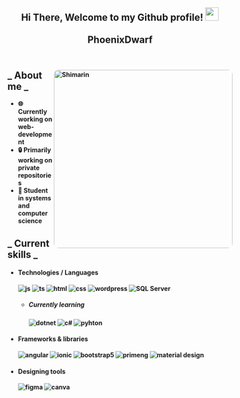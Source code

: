 <div align="center">
<h2> Hi There, Welcome to my Github profile! <img src="https://github.com/abdoachhoubi/abdoachhoubi/blob/main/gifs/Hi.gif" width="30">
  <br><br>
  <b>PhoenixDwarf<b>
  <br><br>
</h2>
</div>

<img align="right" width="400" style="padding: 0; border-radius: 10px" alt="Shimarin" src="https://i.pinimg.com/736x/2e/44/08/2e44086a15e27b0f0160dee3c09a0058.jpg"/>

<h2> _ About me _</h2>

- 🌐 Currently working on **web-development**
- 🔒 Primarily working on **private repositories**
- 📖 Student in **systems and computer** science
  
<h2> _ Current skills _ </h2>
  
- <h4> Technologies / Languages </h4>
  <img src = "https://img.shields.io/badge/JavaScript-gray?style=for-the-badge&logo=javascript&logoColor=EFD81D" alt = "js" />
  <img src = "https://img.shields.io/badge/TypeScript-007ACC?style=for-the-badge&logo=typescript&logoColor=white" alt = "ts" />
  <img src = "https://img.shields.io/badge/HTML5-E34F26?style=for-the-badge&logo=html5&logoColor=white" alt = "html" />
  <img src = "https://img.shields.io/badge/CSS3-1572B6?style=for-the-badge&logo=css3&logoColor=white" alt = "css" />
  <img src = "https://img.shields.io/badge/wordpress-3858E9?style=for-the-badge&logo=wordpress&logoColor=white" alt = "wordpress" />
  <img src = "https://img.shields.io/badge/SQL Server-FBBB0B?style=for-the-badge" alt = "SQL Server" />
  
  - <h5> Currently learning </h5>
    <img src = "https://img.shields.io/badge/.net-5027D5?style=for-the-badge&logo=dotnet&logoColor=white" alt = "dotnet" />
    <img src = "https://img.shields.io/badge/C%23-6C287E?style=for-the-badge" alt = "c#" />
    <img src = "https://img.shields.io/badge/pyhton-1E415F?style=for-the-badge&logo=python&logoColor=white" alt = "pyhton" />
  
- <h4> Frameworks & libraries </h4>
  <img src = "https://img.shields.io/badge/angular-8514f5?style=for-the-badge&logo=angular&logoColor=white" alt = "angular" />
  <img src = "https://img.shields.io/badge/ionic-367CF7?style=for-the-badge&logo=ionic&logoColor=white" alt = "ionic" />
  <img src = "https://img.shields.io/badge/bootstrap-%23563D7C.svg?style=for-the-badge&logo=bootstrap&logoColor=white" alt = "bootstrap5" />
  <img src = "https://img.shields.io/badge/primeng-C50836?style=for-the-badge&logo=primeng&logoColor=white" alt = "primeng" />
  <img src = "https://img.shields.io/badge/material_design-00639B?style=for-the-badge&logo=materialdesign&logoColor=white" alt = "material design" />
  
- <h4> Designing tools </h4>
  <img src = "https://img.shields.io/badge/figma-FF7237?style=for-the-badge&logo=figma&logoColor=white" alt = "figma" />
  <img src = "https://img.shields.io/badge/canva-29C1CA?style=for-the-badge&logo=canva&logoColor=white" alt = "canva" />
  
  </br></br>

<!--
**PhoenixDwarf/PhoenixDwarf** is a ✨ _special_ ✨ repository because its `README.md` (this file) appears on your GitHub profile.

Here are some ideas to get you started:

- 🔭 I’m currently working on ...
- 🌱 I’m currently learning ...
- 👯 I’m looking to collaborate on ...
- 🤔 I’m looking for help with ...
- 💬 Ask me about ...
- 📫 How to reach me: ...
- 😄 Pronouns: ...
- ⚡ Fun fact: ...
-->
